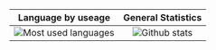 Language by useage          |  General Statistics
:-------------------------:|:-------------------------:
![Most used languages](https://github-readme-stats.vercel.app/api/top-langs/?username=GrzegorzManiak&layout=compact&langs_count=10&theme=react&border_radius=4&hide_border=true) | ![Github stats](https://github-readme-stats.vercel.app/api?username=GrzegorzManiak&show_icons=true&theme=react&include_all_commits=true&count_private=true&hide_border=true)


